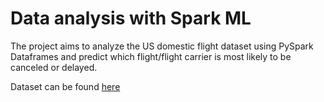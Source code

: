 # Data analysis with Spark ML


The project aims to analyze the US domestic flight dataset using PySpark Dataframes and predict which flight/flight carrier is most likely to be canceled or delayed.

Dataset can be found [here](https://www.kaggle.com/yuanyuwendymu/airline-delay-and-cancellation-data-2009-2018/data)